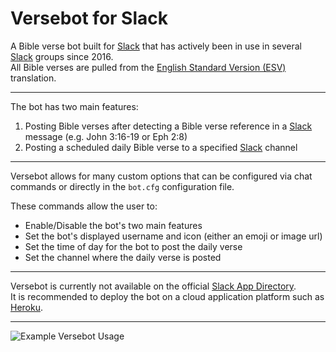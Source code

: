 # Versebot for Slack
A Bible verse bot built for [Slack](https://slack.com/) that has actively been in use in several [Slack](https://slack.com/) groups since 2016.  
All Bible verses are pulled from the [English Standard Version (ESV)](https://www.esv.org/translation/) translation.

------

The bot has two main features:  
1. Posting Bible verses after detecting a Bible verse reference in a [Slack](https://slack.com/) message (e.g. John 3:16-19 or Eph 2:8)
2. Posting a scheduled daily Bible verse to a specified [Slack](https://slack.com/) channel

------

Versebot allows for many custom options that can be configured via chat commands or directly in the `bot.cfg` configuration file.

These commands allow the user to:
- Enable/Disable the bot's two main features
- Set the bot's displayed username and icon (either an emoji or image url)
- Set the time of day for the bot to post the daily verse
- Set the channel where the daily verse is posted

------

Versebot is currently not available on the official [Slack App Directory](https://slack.com/apps).  
It is recommended to deploy the bot on a cloud application platform such as [Heroku](https://www.heroku.com/).

------

![Example Versebot Usage](https://i.imgur.com/nZeC59W.png)
